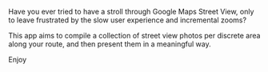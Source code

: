 Have you ever tried to have a stroll through Google Maps Street View, only to leave frustrated by the slow user experience and incremental zooms?

This app aims to compile a collection of street view photos per discrete area along your route, and then present them in a meaningful way.

Enjoy
